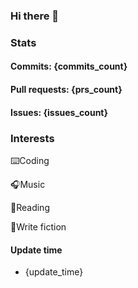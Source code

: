 ### Hi there 👋
### Stats
#### Commits: {commits_count}
#### Pull requests: {prs_count}
#### Issues: {issues_count}
### Interests
⌨️Coding

🎧Music

📖Reading

📝Write fiction


#### Update time
* {update_time}
